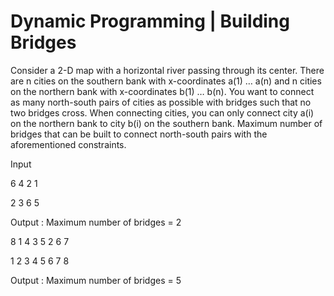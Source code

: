 
# Dynamic Programming | Building Bridges

Consider a 2-D map with a horizontal river passing through its center. 
There are n cities on the southern bank with x-coordinates a(1) … a(n) and n cities on the northern bank with x-coordinates b(1) … b(n).
You want to connect as many north-south pairs of cities as possible with bridges such that no two bridges cross.
When connecting cities, you can only connect city a(i) on the northern bank to city b(i) on the southern bank.
Maximum number of bridges that can be built to connect north-south pairs with the aforementioned constraints.

Input

6 4 2 1

2 3 6 5

Output : Maximum number of bridges = 2

8 1 4 3 5 2 6 7 

1 2 3 4 5 6 7 8

Output : Maximum number of bridges = 5

